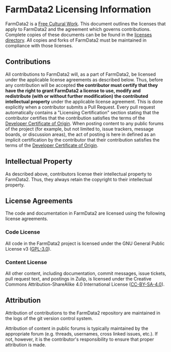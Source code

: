 # FarmData2 Licensing Information #

FarmData2 is a [Free Cultural Work]. This document outlines the licenses that apply to FarmData2 and the agreement which governs contributions. Complete copies of these documents can be be found in the [licenses directory]. All copies and forks of FarmData2 must be maintained in compliance with those licenses.

[Free Cultural Work]: https://freedomdefined.org/Definition
[licenses directory]: licenses

## Contributions ##

All contributions to FarmData2 will, as a part of FarmData2, be licensed under the applicable license agreements as described below. Thus, before any contribution will be accepted __the contributor must certify that they have the right to grant FarmData2 a license to use, modify and redistribute (with or without further modification) the contributed intellectual property__ under the applicable license agreement. This is done explicitly when a contributor submits a Pull Request. Every pull request automatically contains a "Licensing Certification" section stating that the contributor certifies that the contribution satisfies the terms of the [Developer Certificate of Origin]. When posting content to any public forums of the project (for example, but not limited to, issue trackers, message boards, or discussion areas), the act of posting is here in defined as an implicit certification by the contributor that their contribution satisfies the terms of the [Developer Certificate of Origin].

[Developer Certificate of Origin]: https://developercertificate.org/

## Intellectual Property ##

As described above, contributors license their intellectual property to FarmData2. Thus, they always retain the copyright to their intellectual property.

## License Agreements ##

The code and documentation in FarmData2 are licensed using the following license agreements.

### Code License ###

All code in the FarmData2 project is licensed under the GNU General Public License v3 ([GPL-3.0]).

[GPL-3.0]: https://www.gnu.org/licenses/gpl-3.0.md

### Content License ###

All other content, including documentation, commit messages, issue tickets, pull request text, and postings in Zulip, is licensed under the Creative Commons Attribution-ShareAlike 4.0 International License ([CC-BY-SA-4.0]).

[CC-BY-SA-4.0]: https://creativecommons.org/licenses/by-sa/4.0/

## Attribution ##

Attribution of contributions to the FarmData2 repository are maintained in the logs of the git version control system.

Attribution of content in public forums is typically maintained by the appropriate forum (e.g. threads, usernames, cross linked issues, etc.). If not, however, it is the contributor's responsibility to ensure that proper attribution is made.
